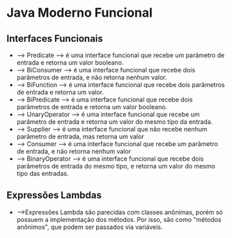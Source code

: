 # Java Moderno Funcional

## Interfaces Funcionais

- --> Predicate --> é uma interface funcional que recebe um parâmetro de entrada e retorna um valor booleano.
- --> BiConsumer --> é uma interface funcional que recebe dois parâmetros de entrada, e não retorna nenhum valor.
- --> BiFunction --> é uma interface funcional que recebe dois parâmetros de entrada e retorna um valor.
- --> BiPredicate --> é uma interface funcional que recebe dois parâmetros de entrada e retorna um valor booleano.
- --> UnaryOperator --> é uma interface funcional que recebe um parâmetro de entrada e retorna um valor do mesmo tipo da entrada.
- --> Supplier --> é uma interface funcional que não recebe nenhum parâmetro de entrada, mas retorna um valor
- --> Consumer --> é uma interface funcional que recebe um parâmetro de entrada, e não retorna nenhum valor
- --> BinaryOperator --> é uma interface funcional que recebe dois parâmetros de entrada do mesmo tipo, e retorna um valor do mesmo tipo das entradas.

## Expressões Lambdas

- -->Expressões Lambda são parecidas com classes anônimas, porém só possuem a implementação dos
métodos. Por isso, são como "métodos anônimos", que podem ser passados via variáveis.

